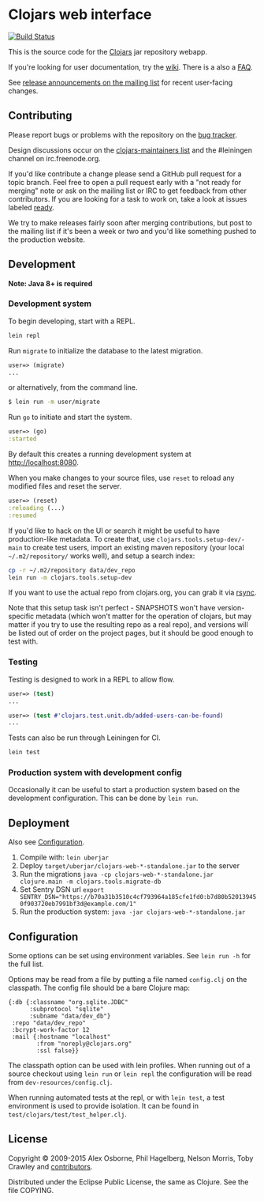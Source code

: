 Clojars web interface
=====================

[![Build Status](https://travis-ci.org/clojars/clojars-web.svg)](https://travis-ci.org/clojars/clojars-web)

This is the source code for the [Clojars](http://clojars.org/) jar
repository webapp.

If you're looking for user documentation, try
the [wiki](http://github.com/ato/clojars-web/wiki/_pages). There is a
also a [FAQ](https://github.com/ato/clojars-web/wiki/About).

See [release announcements on the mailing list](https://groups.google.com/forum/?fromgroups#!topicsearchin/clojars-maintainers/group:clojars-maintainers$20AND$20subject:ann) for recent user-facing changes.

Contributing
------------

Please report bugs or problems with the repository on the
[bug tracker](https://github.com/ato/clojars-web/issues).

Design discussions occur on the
[clojars-maintainers list](http://groups.google.com/group/clojars-maintainers)
and the #leiningen channel on irc.freenode.org.

If you'd like contribute a change please send a GitHub pull request
for a topic branch.  Feel free to open a pull request early with a
"not ready for merging" note or ask on the mailing list or IRC to get
feedback from other contributors. If you are looking for a task to
work on, take a look at issues labeled
[ready](https://github.com/ato/clojars-web/labels/ready).

We try to make releases fairly soon after merging contributions,
but post to the mailing list if it's been a week or two and you'd like
something pushed to the production website.

Development
-----------

**Note: Java 8+ is required**

### Development system

To begin developing, start with a REPL.

```sh
lein repl
```

Run `migrate` to initialize the database to the latest migration.

```clojure
user=> (migrate)
...
```

or alternatively, from the command line.

```sh
$ lein run -m user/migrate
```

Run `go` to initiate and start the system.

```clojure
user=> (go)
:started
```

By default this creates a running development system at <http://localhost:8080>.

When you make changes to your source files, use `reset` to reload any
modified files and reset the server.

```clojure
user=> (reset)
:reloading (...)
:resumed
```

If you'd like to hack on the UI or search it might be useful to have
production-like metadata. To create that, use
`clojars.tools.setup-dev/-main` to create test users, import an existing
maven repository (your local `~/.m2/repository/` works well), and
setup a search index:

```sh
cp -r ~/.m2/repository data/dev_repo
lein run -m clojars.tools.setup-dev
```
If you want to use the actual repo from clojars.org, you can grab it
via [rsync](http://github.com/ato/clojars-web/wiki/Data).

Note that this setup task isn't perfect - SNAPSHOTS won't have
version-specific metadata (which won't matter for the operation of
clojars, but may matter if you try to use the resulting repo as a real
repo), and versions will be listed out of order on the project pages,
but it should be good enough to test with.

### Testing

Testing is designed to work in a REPL to allow flow.

```clojure
user=> (test)
...
```

```clojure
user=> (test #'clojars.test.unit.db/added-users-can-be-found)
...
```

Tests can also be run through Leiningen for CI.

```sh
lein test
```

### Production system with development config

Occasionally it can be useful to start a production system based on the development
configuration. This can be done by `lein run`.

Deployment
----------

Also see [Configuration](#configuration).

1. Compile with: `lein uberjar`
1. Deploy `target/uberjar/clojars-web-*-standalone.jar` to the server
1. Run the migrations `java -cp clojars-web-*-standalone.jar clojure.main -m clojars.tools.migrate-db`
1. Set Sentry DSN url `export SENTRY_DSN="https://b70a31b3510c4cf793964a185cfe1fd0:b7d80b520139450f903720eb7991bf3d@example.com/1"`
1. Run the production system: `java -jar clojars-web-*-standalone.jar`

Configuration
-------------

Some options can be set using environment variables.  See `lein run -h` for the
full list.

Options may be read from a file by putting a file named
`config.clj` on the classpath.  The config file should be a bare
Clojure map:

    {:db {:classname "org.sqlite.JDBC"
          :subprotocol "sqlite"
          :subname "data/dev_db"}
     :repo "data/dev_repo"
     :bcrypt-work-factor 12
     :mail {:hostname "localhost"
            :from "noreply@clojars.org"
            :ssl false}}

The classpath option can be used with lein profiles.  When
running out of a source checkout using `lein run` or `lein repl` the
configuration will be read from `dev-resources/config.clj`.

When running automated tests at the repl, or with `lein test`, a test environment
is used to provide isolation. It can be found in `test/clojars/test/test_helper.clj`.

License
-------

Copyright © 2009-2015 Alex Osborne, Phil Hagelberg, Nelson Morris,
Toby Crawley and
[contributors](https://github.com/ato/clojars-web/graphs/contributors).

Distributed under the Eclipse Public License, the same as Clojure. See the file COPYING.
